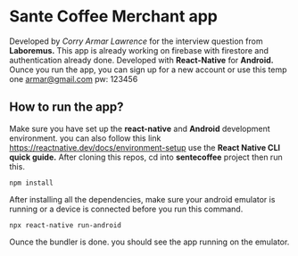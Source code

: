 # Sante Coffee Merchant app

Developed by _Corry Armar Lawrence_ for the interview question from **Laboremus.**
This app is already working on firebase with firestore and authentication already done. Developed with **React-Native** for **Android.**
Ounce you run the app, you can sign up for a new account or use this temp one armar@gmail.com pw: 123456

## How to run the app?

Make sure you have set up the **react-native** and **Android** development environment. you can also follow this link https://reactnative.dev/docs/environment-setup use the **React Native CLI quick guide.**
After cloning this repos, cd into **sentecoffee** project then run this.

    npm install

After installing all the dependencies, make sure your android emulator is running or a device is connected before you run this command.

    npx react-native run-android

Ounce the bundler is done. you should see the app running on the emulator.
